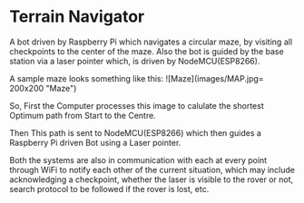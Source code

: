 # Terrain Navigator

A bot driven by Raspberry Pi which navigates a circular maze, by visiting all checkpoints to the center of the maze. Also the bot is guided by the base station via a laser pointer which, is driven by NodeMCU(ESP8266).

A sample maze looks something like this:
![Maze](images/MAP.jpg= 200x200 "Maze")


So, First the Computer processes this image to calulate the shortest Optimum path from Start to the Centre.

Then This path is sent to NodeMCU(ESP8266) which then guides a Raspberry Pi driven Bot using a Laser pointer.

Both the systems are also in communication with each at every point through WiFi to notify each other of the current situation, which may include acknowledging a checkpoint, whether the laser is visible to the rover or not, search protocol to be followed if the rover is lost, etc.
